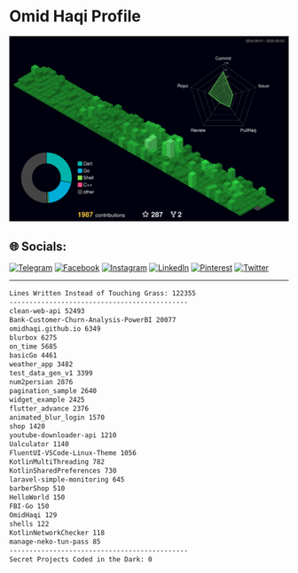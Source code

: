 # Omid Haqi Profile

![OmidHaqi.github.io](profile-3d-contrib/profile-night-green.svg)




## 🌐 Socials:
[![Telegram](https://img.shields.io/badge/Telegram-%231DA1F2.svg?logo=Telegram&logoColor=white)](https://t.me/Omid_Haqi) [![Facebook](https://img.shields.io/badge/Facebook-%231877F2.svg?logo=Facebook&logoColor=white)](https://www.facebook.com/people/Omid-Haqi/pfbid09n3SjgAGD4JFGH1txpawPh9CTkZGboRKMt3vAsNuzJPgu5ctjAhwguuvcFxvLWBMl/) [![Instagram](https://img.shields.io/badge/Instagram-%23E4405F.svg?logo=Instagram&logoColor=white)](https://instagram.com/Umut_haqi) [![LinkedIn](https://img.shields.io/badge/LinkedIn-%230077B5.svg?logo=linkedin&logoColor=white)](https://linkedin.com/in/Omid-haghi) [![Pinterest](https://img.shields.io/badge/Pinterest-%23E60023.svg?logo=Pinterest&logoColor=white)](https://pinterest.com/Umuthq) [![Twitter](https://img.shields.io/badge/Twitter-%231DA1F2.svg?logo=Twitter&logoColor=white)](https://twitter.com/Omid_haqi)

---


<!-- LOC-START -->
```
Lines Written Instead of Touching Grass: 122355
---------------------------------------------
clean-web-api 52493
Bank-Customer-Churn-Analysis-PowerBI 20077
omidhaqi.github.io 6349
blurbox 6275
on_time 5685
basicGo 4461
weather_app 3482
test_data_gen_v1 3399
num2persian 2876
pagination_sample 2640
widget_example 2425
flutter_advance 2376
animated_blur_login 1570
shop 1420
youtube-downloader-api 1210
Ualculator 1140
FluentUI-VSCode-Linux-Theme 1056
KotlinMultiThreading 782
KotlinSharedPreferences 730
laravel-simple-monitoring 645
barberShop 510
HelloWorld 150
FBI-Go 150
OmidHaqi 129
shells 122
KotlinNetworkChecker 118
manage-neko-tun-pass 85
---------------------------------------------
Secret Projects Coded in the Dark: 0
```
<!-- LOC-END -->
